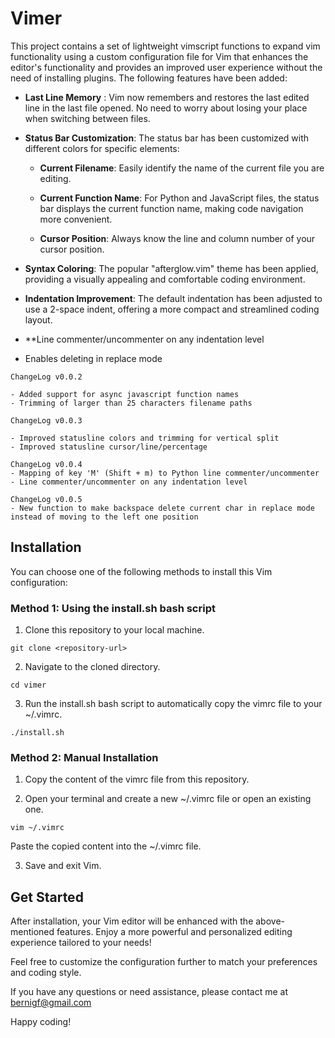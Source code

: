 # Vimer


This project contains a set of lightweight vimscript functions to expand vim functionality using a custom configuration file for Vim that enhances the editor's functionality and provides an improved user experience without the need of installing plugins. The following features have been added:

- **Last Line Memory** : Vim now remembers and restores the last edited line in the last file opened. No need to worry about losing your place when switching between files.

- **Status Bar Customization**: The status bar has been customized with different colors for specific elements:

    - **Current Filename**: Easily identify the name of the current file you are editing.

    - **Current Function Name**: For Python and JavaScript files, the status bar displays the current function name, making code navigation more convenient.

    - **Cursor Position**: Always know the line and column number of your cursor position.

- **Syntax Coloring**: The popular "afterglow.vim" theme has been applied, providing a visually appealing and comfortable coding environment.

- **Indentation Improvement**: The default indentation has been adjusted to use a 2-space indent, offering a more compact and streamlined coding layout.

- **Line commenter/uncommenter on any indentation level

- Enables deleting in replace mode

```
ChangeLog v0.0.2

- Added support for async javascript function names
- Trimming of larger than 25 characters filename paths

ChangeLog v0.0.3

- Improved statusline colors and trimming for vertical split
- Improved statusline cursor/line/percentage

ChangeLog v0.0.4
- Mapping of key 'M' (Shift + m) to Python line commenter/uncommenter
- Line commenter/uncommenter on any indentation level

ChangeLog v0.0.5
- New function to make backspace delete current char in replace mode instead of moving to the left one position
```

## Installation
You can choose one of the following methods to install this Vim configuration:

### Method 1: Using the install.sh bash script

1. Clone this repository to your local machine.

```
git clone <repository-url>
```
2. Navigate to the cloned directory.

```
cd vimer
```
3. Run the install.sh bash script to automatically copy the vimrc file to your ~/.vimrc.

```
./install.sh
```
### Method 2: Manual Installation
1. Copy the content of the vimrc file from this repository.

2. Open your terminal and create a new ~/.vimrc file or open an existing one.

```
vim ~/.vimrc
```
Paste the copied content into the ~/.vimrc file.

3. Save and exit Vim.

## Get Started
After installation, your Vim editor will be enhanced with the above-mentioned features. Enjoy a more powerful and personalized editing experience tailored to your needs!

Feel free to customize the configuration further to match your preferences and coding style.

If you have any questions or need assistance, please contact me at bernigf@gmail.com

Happy coding!

